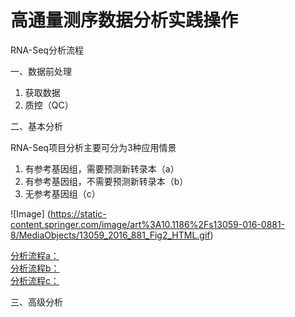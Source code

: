 # 高通量测序数据分析实践操作
RNA-Seq分析流程  

一、数据前处理  

1. 获取数据
2. 质控（QC）

二、基本分析  

RNA-Seq项目分析主要可分为3种应用情景  

1. 有参考基因组，需要预测新转录本（a）
2. 有参考基因组，不需要预测新转录本（b）
3. 无参考基因组（c）

![Image]
(https://static-content.springer.com/image/art%3A10.1186%2Fs13059-016-0881-8/MediaObjects/13059_2016_881_Fig2_HTML.gif)

[分析流程a：]()  
[分析流程b：]()  
[分析流程c：]()  

三、高级分析  



